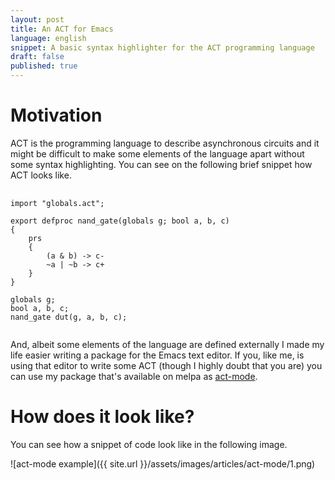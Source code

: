 ```yaml
---
layout: post
title: An ACT for Emacs
language: english
snippet: A basic syntax highlighter for the ACT programming language
draft: false
published: true
---
```


# Motivation

ACT is the programming language to describe asynchronous circuits and
it might be difficult to make some elements of the language apart without
some syntax highlighting. You can see on the following brief snippet how
ACT looks like.


<pre class="language-plaintext">
  <code>
import "globals.act";

export defproc nand_gate(globals g; bool a, b, c)
{
    prs<g.Vdd, g.GND>
    {
        (a & b) -> c-
        ~a | ~b -> c+
    }
}

globals g;
bool a, b, c;
nand_gate dut(g, a, b, c);
  </code>
</pre>

And, albeit some elements of the language are defined externally I made
my life easier writing a package for the Emacs text editor. If you, like me,
is using that editor to write some ACT (though I highly doubt that you are)
you can use my package that's available on melpa as [act-mode](https://github.com/rafaelcn/act).

# How does it look like?

You can see how a snippet of code look like in the following image.

![act-mode example]({{ site.url }}/assets/images/articles/act-mode/1.png)
